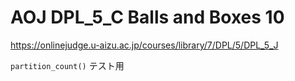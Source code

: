 # AOJ DPL\_5\_C Balls and Boxes 10

<https://onlinejudge.u-aizu.ac.jp/courses/library/7/DPL/5/DPL_5_J>

`partition_count()` テスト用
